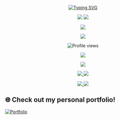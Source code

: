 <!-- Typing SVG -->
<p align="center">
  <a href="https://git.io/typing-svg">
    <img src="https://readme-typing-svg.demolab.com?font=Fira+Code&size=22&pause=1000&color=38C2FF&center=true&width=435&lines=Hi+%F0%9F%91%8B+I'm+Lenin+Goud+Athikam;Data+Science+%7C+ML+Enthusiast;Open+Source+Contributor+%7C+Problem+Solver" alt="Typing SVG" />
  </a>
</p>

<!-- Replaced GitHub Stats with stable badges -->
<p align="center">
  <img src="https://img.shields.io/github/followers/leninathikam?label=Followers&style=for-the-badge&logo=github" />
  <img src="https://img.shields.io/github/stars/leninathikam?affiliations=OWNER%2CCOLLABORATOR&label=Total%20Stars&style=for-the-badge&logo=github" />
</p>

<p align="center">
  <img src="https://github-readme-streak-stats.herokuapp.com?user=leninathikam&theme=radical&date_format=M%20j%5B%2C%20Y%5D" />
</p>

<!-- Replaced Top Languages card with a shields badge -->
<p align="center">
  <img src="https://img.shields.io/github/languages/top/leninathikam/spotify-hybrid-recommender-system?label=Top%20Language&style=for-the-badge" />
</p>

<p align="center">
  <img src="https://komarev.com/ghpvc/?username=leninathikam&color=blueviolet" alt="Profile views" />
</p>

<p align="center">
  <a href="https://skillicons.dev">
    <img src="https://skillicons.dev/icons?i=python,pytorch,tensorflow,jupyter,html,css,js,docker,aws,opencv,spark,github,git" />
  </a>
</p>

<p align="center">
  <a href="https://github.com/ryo-ma/github-profile-trophy">
    <img src="https://github-profile-trophy.vercel.app/?username=leninathikam&theme=algolia" />
  </a>
</p>

<p align="center">
  <a href="https://www.linkedin.com/in/athikam-lenin">
    <img src="https://img.shields.io/badge/LinkedIn-blue?logo=linkedin&logoColor=white&style=flat-square" />
  </a>
  <a href="mailto:leningoudzzz@gmail.com">
    <img src="https://img.shields.io/badge/Gmail-D14836?logo=gmail&logoColor=white&style=flat-square" />
  </a>
</p>

<p align="center">
  <a href="https://github.com/leninathikam/spotify-hybrid-recommender-system">
    <img src="https://github-readme-stats.vercel.app/api/pin/?username=leninathikam&repo=spotify-hybrid-recommender-system&theme=radical" />
  </a>
  <a href="https://github.com/leninathikam/big-data-analytics_project">
    <img src="https://github-readme-stats.vercel.app/api/pin/?username=leninathikam&repo=big-data-analytics_project&theme=radical" />
  </a>
</p>

## 🌐 Check out my personal portfolio!
[![Portfolio](https://img.shields.io/badge/Portfolio-Lenin%20Athikam-38C2FF?style=for-the-badge&logo=google-chrome&logoColor=white)](https://leningoud.netlify.app/)
